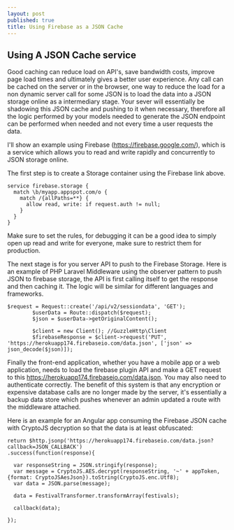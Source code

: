 ```yaml
---
layout: post
published: true
title: Using Firebase as a JSON Cache
---
```

## Using A JSON Cache service

Good caching can reduce load on API's, save bandwidth costs, improve page load times and ultimately gives a better user experience. Any call can be cached on the server or in the browser, one way to reduce the load for a non dynamic server call for some JSON is to load the data into a JSON storage online as a intermediary stage. Your sever will essentially be shadowing this JSON cache and pushing to it when necessary, therefore all the logic performed by your models needed to generate the JSON endpoint can be performed when needed and not every time a user requests the data. 

I'll show an example using Firebase (https://firebase.google.com/), which is a service which allows you to read and write rapidly and concurrently to JSON storage online. 

The first step is to create a Storage container using the Firebase link above. 

~~~
service firebase.storage {
  match \b/myapp.appspot.com/o {
    match /{allPaths=**} {
      allow read, write: if request.auth != null;
    }
  }
}
~~~

Make sure to set the rules, for debugging it can be a good idea to simply open up read and write for everyone, make sure to restrict them for production.

The next stage is for you server API to push to the Firebase Storage. Here is an example of PHP Laravel Middleware using the observer pattern to push JSON to firebase storage, the API is first calling itself to get the response and then caching it. The logic will be similar for different languages and frameworks.

~~~
$request = Request::create('/api/v2/sessiondata', 'GET');
        $userData = Route::dispatch($request);
        $json = $userData->getOriginalContent();

        $client = new Client(); //GuzzleHttp\Client
        $firebaseResponse = $client->request('PUT', 'https://herokuapp174.firebaseio.com/data.json', ['json' => json_decode($json)]);   
~~~
    
    
Finally the front-end application, whether you have a mobile app or a web application, needs to load the firebase plugin API and make a GET request to this https://herokuapp174.firebaseio.com/data.json. You may also need to authenticate correctly. The benefit of this system is that any encryption or expensive database calls are no longer made by the server, it's essentially a backup data store which pushes whenever an admin updated a route with the middleware attached.
    
Here is an example for an Angular app consuming the Firebase JSON cache with CryptoJS decryption so that the data is at least obfuscated:
    
~~~
return $http.jsonp('https://herokuapp174.firebaseio.com/data.json?callback=JSON_CALLBACK')
.success(function(response){

  var responseString = JSON.stringify(response);
  var message = CryptoJS.AES.decrypt(responseString, '~' + appToken, {format: CryptoJSAesJson}).toString(CryptoJS.enc.Utf8);
  var data = JSON.parse(message);

  data = FestivalTransformer.transformArray(festivals);

  callback(data);

});
~~~

